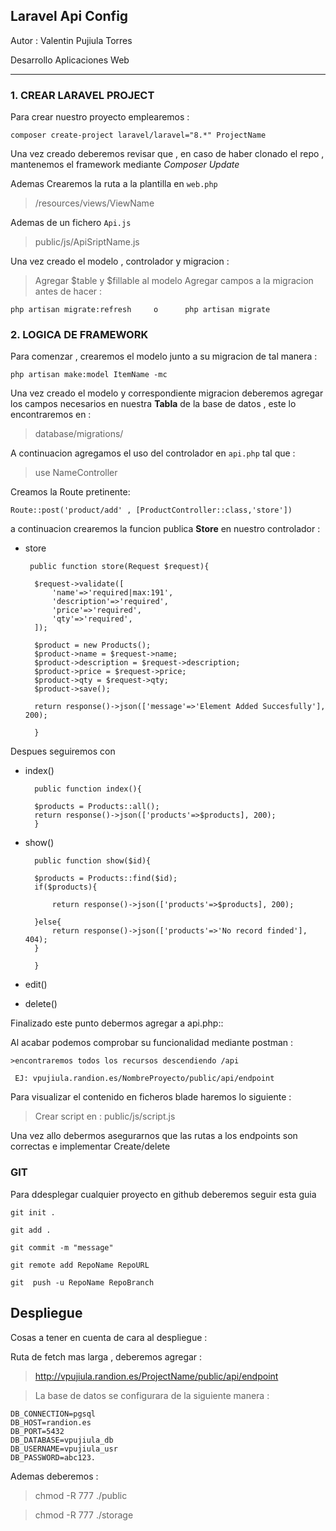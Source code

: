 ## Laravel Api Config 

Autor : Valentin Pujiula Torres

Desarrollo Aplicaciones Web

--- 

### 1. CREAR LARAVEL PROJECT

Para crear nuestro proyecto emplearemos :

`composer create-project laravel/laravel="8.*" ProjectName`

Una vez creado deberemos revisar que , en caso de haber clonado el repo , mantenemos el framework mediante *Composer Update*

Ademas Crearemos la ruta a la plantilla en `web.php`

>/resources/views/ViewName

Ademas de un  fichero `Api.js`

>public/js/ApiSriptName.js


Una vez creado el modelo , controlador y migracion :

>Agregar $table y $fillable al modelo 
>Agregar campos a la migracion antes de  hacer :

    php artisan migrate:refresh     o      php artisan migrate

### 2. LOGICA DE FRAMEWORK

Para comenzar , crearemos el modelo junto a su migracion de tal manera :

`php artisan make:model ItemName -mc`

Una vez creado el modelo y correspondiente migracion deberemos agregar los campos necesarios en nuestra **Tabla**  de la base de datos , este lo encontraremos en :
>database/migrations/

A continuacion agregamos el uso del controlador en `api.php` tal que :

>use NameController

Creamos la Route pretinente:

`Route::post('product/add' , [ProductController::class,'store'])`

a continuacion crearemos la funcion publica **Store** en nuestro controlador :

- store

       public function store(Request $request){

        $request->validate([
            'name'=>'required|max:191',
            'description'=>'required',
            'price'=>'required',
            'qty'=>'required',
        ]);

        $product = new Products();
        $product->name = $request->name;
        $product->description = $request->description;
        $product->price = $request->price;
        $product->qty = $request->qty;
        $product->save();

        return response()->json(['message'=>'Element Added Succesfully'], 200);

        }

Despues seguiremos con 

- index()
        
        public function index(){

        $products = Products::all();
        return response()->json(['products'=>$products], 200);
        }

- show()

    
        public function show($id){

        $products = Products::find($id);
        if($products){

            return response()->json(['products'=>$products], 200);

        }else{
            return response()->json(['products'=>'No record finded'], 404);
        }
        
        }
    
- edit()


- delete()





Finalizado este punto debermos agregar a api.php::

Al acabar podemos comprobar su funcionalidad mediante postman :


    >encontraremos todos los recursos descendiendo /api 

` EJ: vpujiula.randion.es/NombreProyecto/public/api/endpoint`

Para visualizar el contenido en ficheros blade haremos lo siguiente :

>Crear script en : public/js/script.js

Una vez allo debermos asegurarnos que las rutas a los endpoints son correctas  e implementar Create/delete


### GIT

Para ddesplegar cualquier proyecto en github deberemos seguir esta guia 

`git init .`

`git add .`

`git commit -m "message"`

`git remote add RepoName RepoURL`

`git  push -u RepoName RepoBranch`


## Despliegue 

Cosas a tener en cuenta de cara al despliegue :



Ruta de fetch mas larga , deberemos agregar :

>http://vpujiula.randion.es/ProjectName/public/api/endpoint

>La base de datos se configurara de la siguiente manera :

    DB_CONNECTION=pgsql
    DB_HOST=randion.es
    DB_PORT=5432
    DB_DATABASE=vpujiula_db
    DB_USERNAME=vpujiula_usr
    DB_PASSWORD=abc123.

Ademas deberemos :

>chmod -R 777 ./public 

>chmod -R 777 ./storage

